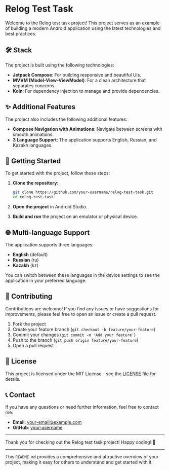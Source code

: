 # Relog Test Task

Welcome to the Relog test task project! This project serves as an example of building a modern Android application using the latest technologies and best practices.

## 🛠️ Stack

The project is built using the following technologies:

- **Jetpack Compose**: For building responsive and beautiful UIs.
- **MVVM (Model-View-ViewModel)**: For a clean architecture that separates concerns.
- **Koin**: For dependency injection to manage and provide dependencies.

## ✨ Additional Features

The project also includes the following additional features:

- **Compose Navigation with Animations**: Navigate between screens with smooth animations.
- **3 Language Support**: The application supports English, Russian, and Kazakh languages.

## 🚀 Getting Started

To get started with the project, follow these steps:

1. **Clone the repository**:
   ```bash
   git clone https://github.com/your-username/relog-test-task.git
   cd relog-test-task
   ```

2. **Open the project** in Android Studio.

3. **Build and run** the project on an emulator or physical device.

## 🌐 Multi-language Support

The application supports three languages:

- **English** (default)
- **Russian** (ru)
- **Kazakh** (kz)

You can switch between these languages in the device settings to see the application in your preferred language.

## 🤝 Contributing

Contributions are welcome! If you find any issues or have suggestions for improvements, please feel free to open an issue or create a pull request.

1. Fork the project
2. Create your feature branch (`git checkout -b feature/your-feature`)
3. Commit your changes (`git commit -m 'Add your feature'`)
4. Push to the branch (`git push origin feature/your-feature`)
5. Open a pull request

## 📄 License

This project is licensed under the MIT License - see the [LICENSE](LICENSE) file for details.

## 📞 Contact

If you have any questions or need further information, feel free to contact me:

- **Email**: your-email@example.com
- **GitHub**: [your-username](https://github.com/your-username)

---

Thank you for checking out the Relog test task project! Happy coding! 🚀

---

This `README.md` provides a comprehensive and attractive overview of your project, making it easy for others to understand and get started with it.
